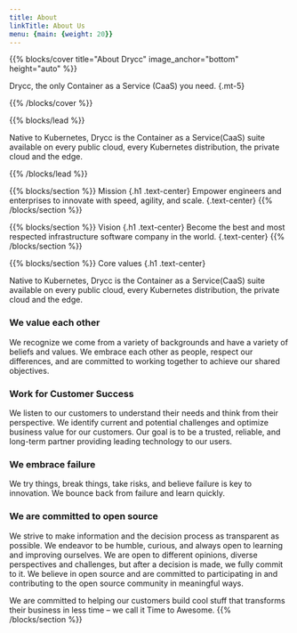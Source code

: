 ```yaml
---
title: About
linkTitle: About Us
menu: {main: {weight: 20}}
---
```


{{% blocks/cover title="About Drycc" image_anchor="bottom" height="auto" %}}

Drycc, the only Container as a Service (CaaS) you need.
{.mt-5}

{{% /blocks/cover %}}

{{% blocks/lead %}}

Native to Kubernetes, Drycc is the Container as a Service(CaaS) suite available on every public cloud, every Kubernetes distribution, the private cloud and the edge.

{{% /blocks/lead %}}

{{% blocks/section %}}
Mission
{.h1 .text-center}
Empower engineers and enterprises to innovate with speed, agility, and scale.
{.text-center}
{{% /blocks/section %}}

{{% blocks/section %}}
Vision
{.h1 .text-center}
Become the best and most respected infrastructure software company in the world.
{.text-center}
{{% /blocks/section %}}

{{% blocks/section %}}
Core values
{.h1 .text-center}

Native to Kubernetes, Drycc is the Container as a Service(CaaS) suite available on every public cloud, every Kubernetes distribution, the private cloud and the edge.

### We value each other

We recognize we come from a variety of backgrounds and have a variety of beliefs and values. We embrace each other as people, respect our differences, and are committed to working together to achieve our shared objectives.

### Work for Customer Success

We listen to our customers to understand their needs and think from their perspective. We identify current and potential challenges and optimize business value for our customers. Our goal is to be a trusted, reliable, and long-term partner providing leading technology to our users.


### We embrace failure

We try things, break things, take risks, and believe failure is key to innovation. We bounce back from failure and learn quickly.

### We are committed to open source

We strive to make information and the decision process as transparent as possible. We endeavor to be humble, curious, and always open to learning and improving ourselves. We are open to different opinions, diverse perspectives and challenges, but after a decision is made, we fully commit to it. We believe in open source and are committed to participating in and contributing to the open source community in meaningful ways.

We are committed to helping our customers build cool stuff that transforms their business in less time – we call it Time to Awesome.
{{% /blocks/section %}}
